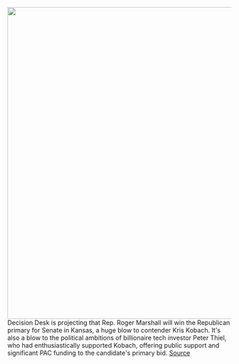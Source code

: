 <img src='https://cdn.vox-cdn.com/thumbor/vYPEpdLfY_g8Ygp85nzurlwKVCM=/0x0:1600x900/1200x800/filters:focal(672x322:928x578)/cdn.vox-cdn.com/uploads/chorus_image/image/67157465/1173249296.jpg.0.jpg' width='700px' /><br/>
Decision Desk is projecting that Rep. Roger Marshall will win the Republican primary for Senate in Kansas, a huge blow to contender Kris Kobach. It's also a blow to the political ambitions of billionaire tech investor Peter Thiel, who had enthusiastically supported Kobach, offering public support and significant PAC funding to the candidate's primary bid.
<a href='https://www.theverge.com/2020/8/4/21352787/kris-kobach-loss-kansas-primary-peter-thiel-backing-roger-marshall-immigration'> Source <a/>
